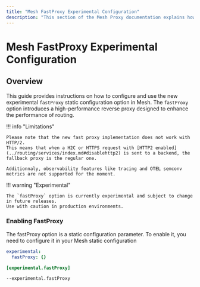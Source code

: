 ```yaml
---
title: "Mesh FastProxy Experimental Configuration"
description: "This section of the Mesh Proxy documentation explains how to use the new FastProxy option."
---
```


# Mesh FastProxy Experimental Configuration

## Overview

This guide provides instructions on how to configure and use the new experimental `fastProxy` static configuration option in Mesh.
The `fastProxy` option introduces a high-performance reverse proxy designed to enhance the performance of routing.

!!! info "Limitations"

    Please note that the new fast proxy implementation does not work with HTTP/2.
    This means that when a H2C or HTTPS request with [HTTP2 enabled](../routing/services/index.md#disablehttp2) is sent to a backend, the fallback proxy is the regular one.

    Additionnaly, observability features like tracing and OTEL semconv metrics are not supported for the moment.

!!! warning "Experimental"
    
    The `fastProxy` option is currently experimental and subject to change in future releases. 
    Use with caution in production environments.

### Enabling FastProxy

The fastProxy option is a static configuration parameter.
To enable it, you need to configure it in your Mesh static configuration

```yaml tab="File (YAML)"
experimental:
  fastProxy: {}
```

```toml tab="File (TOML)"
[experimental.fastProxy]
```

```bash tab="CLI"
--experimental.fastProxy
```
